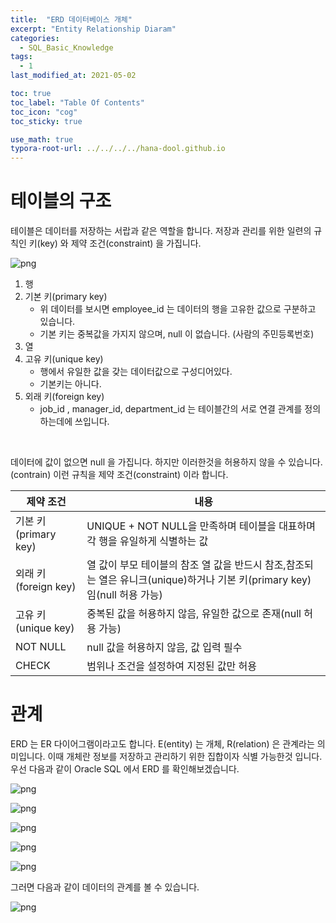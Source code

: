 ```yaml
---
title:  "ERD 데이터베이스 개체"
excerpt: "Entity Relationship Diaram"
categories:
  - SQL_Basic_Knowledge
tags:
  - 1
last_modified_at: 2021-05-02

toc: true
toc_label: "Table Of Contents"
toc_icon: "cog"
toc_sticky: true

use_math: true
typora-root-url: ../../../../hana-dool.github.io
---
```


# 테이블의 구조

테이블은 데이터를 저장하는 서랍과 같은 역할을 합니다. 저장과 관리를 위한 일련의 규칙인 키(key) 와 제약 조건(constraint) 을 가집니다. 

![png](/assets/images/SQL_Basic/5_1.png)

1. 행
2. 기본 키(primary key)
   - 위 데이터를 보시면 employee_id 는 데이터의 행을 고유한 값으로 구분하고 있습니다. 
   - 기본 키는 중복값을 가지지 않으며, null 이 없습니다. (사람의 주민등록번호)
3. 열
4. 고유 키(unique key)
   - 행에서 유일한 값을 갖는 데이터값으로 구성디어있다. 
   - 기본키는 아니다. 
5. 외래 키(foreign key)
   - job_id , manager_id, department_id 는 테이블간의 서로 연결 관계를 정의하는데에 쓰입니다.

<br>

데이터에 값이 없으면 null 을 가집니다. 하지만 이러한것을 허용하지 않을 수 있습니다. (contrain) 이런 규칙을 제약 조건(constraint) 이라 합니다. 

| 제약 조건            | 내용                                                         |
| -------------------- | ------------------------------------------------------------ |
| 기본 키(primary key) | UNIQUE + NOT NULL을 만족하며 테이블을 대표하며 각 행을 유일하게 식별하는 값 |
| 외래 키(foreign key) | 열 값이 부모 테이블의 참조 열 값을 반드시 참조,참조되는 열은 유니크(unique)하거나 기본 키(primary key)임(null 허용 가능) |
| 고유 키(unique key)  | 중복된 값을 허용하지 않음, 유일한 값으로 존재(null 허용 가능) |
| NOT NULL             | null 값을 허용하지 않음, 값 입력 필수                        |
| CHECK                | 범위나 조건을 설정하여 지정된 값만 허용                      |



# 관계

ERD 는 ER 다이어그램이라고도 합니다. E(entity) 는 개체, R(relation) 은 관계라는 의미입니다. 이때 개체란 정보를 저장하고 관리하기 위한 집합이자 식별 가능한것 입니다. 우선 다음과 같이 Oracle SQL 에서 ERD 를 확인해보겠습니다. 

![png](/assets/images/SQL_Basic/5_2.png)

![png](/assets/images/SQL_Basic/5_3.png)

![png](/assets/images/SQL_Basic/5_4.png)

![png](/assets/images/SQL_Basic/5_5.png)

![png](/assets/images/SQL_Basic/5_6.png)

그러면 다음과 같이 데이터의 관계를 볼 수 있습니다. 

![png](/assets/images/SQL_Basic/5_7.png)







